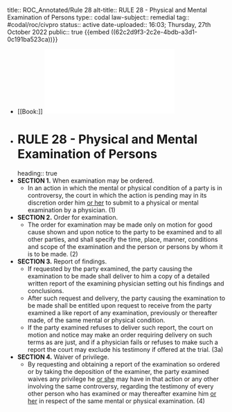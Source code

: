 title:: ROC_Annotated/Rule 28
alt-title:: RULE 28 - Physical and Mental Examination of Persons
type:: codal
law-subject:: remedial
tag:: #codal/roc/civpro
status:: active
date-uploaded:: 16:03; Thursday, 27th October 2022
public:: true
{{embed ((62c2d9f3-2c2e-4bdb-a3d1-0c191ba523ca))}}

- [[Book:]] ![Noche Vol 1, 2021 ed., RULE 28](_RULE28.pdf)
- # RULE 28 - Physical and Mental Examination of Persons
  heading:: true
- **SECTION 1.** When examination may be ordered.
	- In an action in which the mental or physical condition of a party is in controversy, the court in which the action is pending may in its discretion order him <ins>or her</ins> to submit to a physical or mental examination by a physician. (1)
- **SECTION 2.** Order for examination.
	- The order for examination may be made only on motion for good cause shown and upon notice to the party to be examined and to all other parties, and shall specify the time, place, manner, conditions and scope of the examination and the person or persons by whom it is to be made. (2)
- **SECTION 3.** Report of findings.
	- If requested by the party examined, the party causing the examination to be made shall deliver to him a copy of a detailed written report of the examining physician setting out his findings and conclusions.
	- After such request and delivery, the party causing the examination to be made shall be entitled upon request to receive from the party examined a like report of any examination, previously or thereafter made, of the same mental or physical condition.
	- If the party examined refuses to deliver such report, the court on motion and notice may make an order requiring delivery on such terms as are just, and if a physician fails or refuses to make such a report the court may exclude his testimony if offered at the trial. (3a)
- **SECTION 4.** Waiver of privilege.
	- By requesting and obtaining a report of the examination so ordered or by taking the deposition of the examiner, the party examined waives any privilege he <ins>or she</ins> may have in that action or any other involving the same controversy, regarding the testimony of every other person who has examined or may thereafter examine him <ins>or her</ins> in respect of the same mental or physical examination. (4)